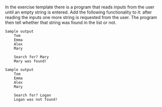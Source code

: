 In the exercise template there is a program that reads inputs from the user until an empty string is entered. Add the following functionality to it: after reading the inputs one more string is requested from the user. The program then tell whether that string was found in the list or not.

    Sample output
        Tom
        Emma
        Alex
        Mary

        Search for? Mary
        Mary was found!

    Sample output
        Tom
        Emma
        Alex
        Mary

        Search for? Logan
        Logan was not found!